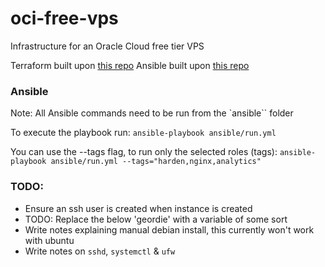 # oci-free-vps

Infrastructure for an Oracle Cloud free tier VPS

Terraform built upon [this repo](https://github.com/Fitzsimmons/oracle-always-free-vps?tab=readme-ov-file)
Ansible built upon [this repo](https://github.com/EricDriussi/host-your-own?tab=readme-ov-file)

### Ansible

Note: All Ansible commands need to be run from the `ansible`` folder

To execute the playbook run:
`ansible-playbook ansible/run.yml`

You can use the --tags flag, to run only the selected roles (tags):
`ansible-playbook ansible/run.yml --tags="harden,nginx,analytics"`

### TODO:

- Ensure an ssh user is created when instance is created
- TODO: Replace the below 'geordie' with a variable of some sort
- Write notes explaining manual debian install, this currently won't work with ubuntu
- Write notes on `sshd`, `systemctl` & `ufw`
